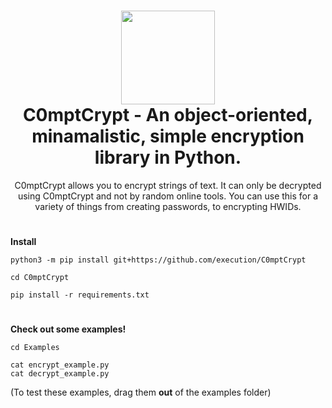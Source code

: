 <h1 align="center">
	<img src="https://www.nicepng.com/png/full/395-3955868_security-shield-lock-icon.png" width="150px"><br>
    C0mptCrypt - An object-oriented, minamalistic, simple encryption library in Python.
</h1>
<p align="center">
    C0mptCrypt allows you to encrypt strings of text. It can only be decrypted using C0mptCrypt and not by random online tools. You can use this for a variety of things from creating passwords, to encrypting HWIDs.
</p>

<h1></h1>

**Install**

```
python3 -m pip install git+https://github.com/execution/C0mptCrypt
```

```
cd C0mptCrypt
```

```
pip install -r requirements.txt
```

<h1></h1>

**Check out some examples!**

```
cd Examples
```

```
cat encrypt_example.py
cat decrypt_example.py
```

(To test these examples, drag them **out** of the examples folder)
